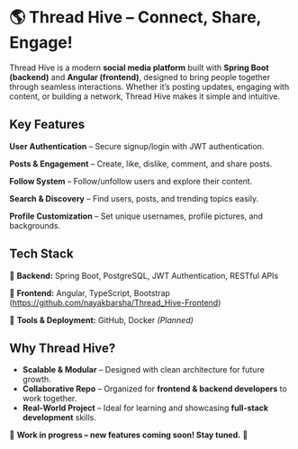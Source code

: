 # 

# 🌎 Thread Hive – Connect, Share, Engage!

Thread Hive is a modern **social media platform** built with **Spring Boot (backend)** and **Angular (frontend)**, designed to bring people together through seamless interactions. Whether it’s posting updates, engaging with content, or building a network, Thread Hive makes it simple and intuitive.

## **Key Features**

**User Authentication** – Secure signup/login with JWT authentication.

**Posts & Engagement** – Create, like, dislike, comment, and share posts.

**Follow System** – Follow/unfollow users and explore their content.

**Search & Discovery** – Find users, posts, and trending topics easily.

**Profile Customization** – Set unique usernames, profile pictures, and backgrounds.

## **Tech Stack**

🔹 **Backend:** Spring Boot, PostgreSQL, JWT Authentication, RESTful APIs

🔹 **Frontend:** Angular, TypeScript, Bootstrap (https://github.com/nayakbarsha/Thread_Hive-Frontend)

🔹 **Tools & Deployment:** GitHub, Docker *(Planned)*

## **Why Thread Hive?**

- **Scalable & Modular** – Designed with clean architecture for future growth.
- **Collaborative Repo** – Organized for **frontend & backend developers** to work together.
- **Real-World Project** – Ideal for learning and showcasing **full-stack development** skills.

📌 **Work in progress – new features coming soon! Stay tuned.** 🚀
